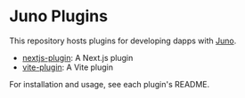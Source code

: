 # Juno Plugins

This repository hosts plugins for developing dapps with [Juno](https://juno.build).

- [nextjs-plugin](plugins/nextjs-plugin/README.md): A Next.js plugin
- [vite-plugin](plugins/vite-plugin/README.md): A Vite plugin

For installation and usage, see each plugin's README.
